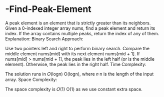 # -Find-Peak-Element
A peak element is an element that is strictly greater than its neighbors. Given a 0-indexed integer array nums, find a peak element and return its index. If the array contains multiple peaks, return the index of any of them.
Explanation:
Binary Search Approach:

Use two pointers left and right to perform binary search.
Compare the middle element nums[mid] with its next element nums[mid + 1].
If nums[mid] > nums[mid + 1], the peak lies in the left half (or is the middle element).
Otherwise, the peak lies in the right half.
Time Complexity:

The solution runs in 
𝑂(logn)
O(logn), where 
𝑛
n is the length of the input array.
Space Complexity:

The space complexity is 
𝑂(1)
O(1) as we use constant extra space.
